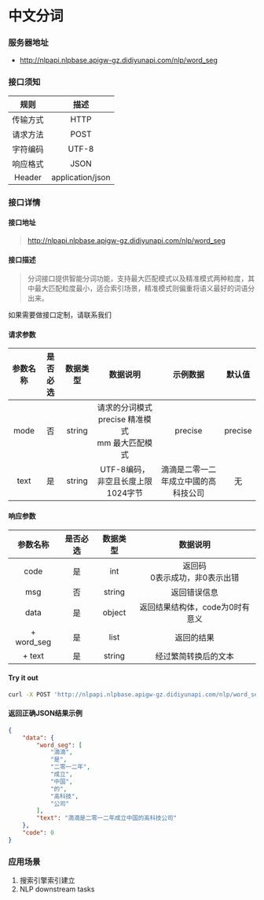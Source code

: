 # 中文分词
### 服务器地址
- http://nlpapi.nlpbase.apigw-gz.didiyunapi.com/nlp/word_seg

### 接口须知
| 规则 | 描述 |
| :--: | :--: |
| 传输方式 | HTTP|
| 请求方法 | POST |
| 字符编码 | UTF-8 |
| 响应格式 | JSON |
| Header | application/json |

### 接口详情
#### 接口地址
> http://nlpapi.nlpbase.apigw-gz.didiyunapi.com/nlp/word_seg

#### 接口描述
> 分词接口提供智能分词功能，支持最大匹配模式以及精准模式两种粒度，其中最大匹配粒度最小，适合索引场景，精准模式则偏重将语义最好的词语分出来。

<Note type="tip">
如果需要做接口定制，请联系我们
</Note>

#### 请求参数
| 参数名称 | 是否必选 | 数据类型 | 数据说明 | 示例数据 | 默认值 |
| :-----: | :-----: | :-----: | :-----: | :--: | :--: |
| mode | 否 | string | 请求的分词模式 </br> precise 精准模式 </br>  mm 最大匹配模式  | precise | precise |
| text |是 | string | UTF-8编码，非空且长度上限1024字节 | 滴滴是二零一二年成立中國的高科技公司 | 无 |

#### 响应参数
| 参数名称 | 是否必选 | 数据类型 | 数据说明 |
| :-----: | :-----: | :-----: | :-----: |
| code | 是 | int | 返回码</br>  0表示成功，非0表示出错 |
| msg | 否 | string | 返回错误信息 |
| data | 是 | object | 返回结果结构体，code为0时有意义 |
| + word_seg | 是 | list | 返回的结果 |
| + text | 是 | string | 经过繁简转换后的文本 |



#### Try it out

```bash
curl -X POST 'http://nlpapi.nlpbase.apigw-gz.didiyunapi.com/nlp/word_seg' -H 'content-type: application/json'  -H 'Authorization: AppCode 开通服务获取appcode鉴权' -d '{"text": "滴滴是二零一二年成立中國的高科技公司"}'
```

#### 返回正确JSON结果示例
```json
{
    "data": {
        "word_seg": [
            "滴滴",
            "是",
            "二零一二年",
            "成立",
            "中国",
            "的",
            "高科技",
            "公司"
        ],
        "text": "滴滴是二零一二年成立中国的高科技公司"
    },
    "code": 0
}
```

### 应用场景
1. 搜索引擎索引建立
2. NLP downstream tasks
